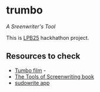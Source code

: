# trumbo
_A Sreenwriter's Tool_

This is [LPB25](https://www.kxsb.org/lpb25) hackhathon project.

## Resources to check

 - [Tumbo film](https://en.wikipedia.org/wiki/Trumbo_(2015_film)) - 
 - [The Tools of Screenwriting book](https://www.amazon.co.uk/gp/product/0312119089)
 - [sudowrite app](https://sudowrite.com/)

